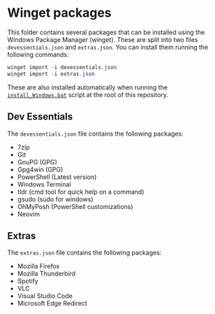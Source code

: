 # Winget packages

This folder contains several packages that can be installed using the Windows Package Manager (winget).
These are split into two files `devessentials.json` and `extras.json`. You can install them running the following commands:

```powershell
winget import -i devessentials.json
winget import -i extras.json
```

These are also installed automatically when running the [`install_Windows.bat`](../install_Windows.bat) script at the root of this repository.

## Dev Essentials
The `devessentials.json` file contains the following packages:

- 7zip
- Git
- GnuPG (GPG)
- Gpg4win (GPG)
- PowerShell (Latest version)
- Windows Terminal
- tldr (cmd tool for quick help on a command)
- gsudo (sudo for windows)
- OhMyPosh (PowerShell customizations)
- Neovim

## Extras
The `extras.json` file contains the following packages:

- Mozilla Firefox
- Mozilla Thunderbird
- Spotify
- VLC
- Visual Studio Code
- Microsoft Edge Redirect